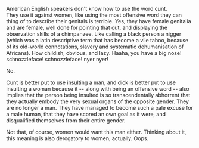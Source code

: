 American English speakers don't know how to use the word cunt.  
They use it against women, like using the most offensive word they can thing of to describe their genitals is terrible.
Yes, they have female genitalia and are female, well done for pointing that out, and displaying the observation skills of a chimpanzee.
Like calling a black person a nigger (which was a latin descriptive term that has become a vile taboo, because of its old-world connotations,
slavery and systematic dehumanisation of Africans). How childish, obvious, and lazy. Haaha, you have a big nose! schnozzleface! schnozzleface! nyer nyer!

No.

Cunt is better put to use insulting a man, and dick is better put to use insulting a woman because it -- along with being an offensive word --
also implies that the person being insulted is so transcendentally abhorrent that they actually embody
the very sexual organs of the opposite gender. They are no longer a man.
They have managed to become such a pale excuse for a male human, that they have scored an own goal as it were,
and disqualified themselves from their entire gender.

Not that, of course, women would want this man either. Thinking about it, this meaning is also derogatory to women, actually.
Oops.
